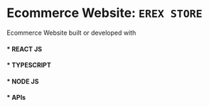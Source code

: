 # Ecommerce Website: `EREX STORE`

Ecommerce Website built or developed with

#### \* **REACT JS**

#### \* **TYPESCRIPT**

#### \* **NODE JS**

#### \* **APIs**
